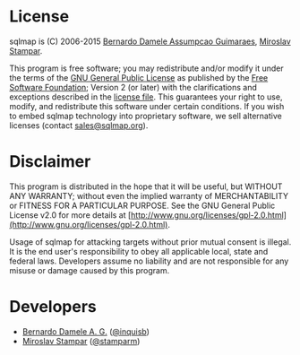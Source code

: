# License

sqlmap is (C) 2006-2015 [Bernardo Damele Assumpcao Guimaraes](mailto:bernardo@sqlmap.org), [Miroslav Stampar](mailto:miroslav@sqlmap.org).

This program is free software; you may redistribute and/or modify it under the terms of the [GNU General Public License](http://www.gnu.org/licenses/old-licenses/gpl-2.0.html) as published by the [Free Software Foundation](http://www.fsf.org); Version 2 (or later) with the clarifications and exceptions described in the [license file](https://raw.github.com/sqlmapproject/sqlmap/master/doc/COPYING). This guarantees your right to use, modify, and redistribute this software under certain conditions. If you wish to embed sqlmap technology into proprietary software, we sell alternative licenses
(contact [sales@sqlmap.org](sales@sqlmap.org)).

# Disclaimer

This program is distributed in the hope that it will be useful, but WITHOUT ANY WARRANTY; without even the implied warranty of MERCHANTABILITY or FITNESS FOR A PARTICULAR PURPOSE. See the GNU General Public License v2.0 for more details at [http://www.gnu.org/licenses/gpl-2.0.html](http://www.gnu.org/licenses/gpl-2.0.html).

Usage of sqlmap for attacking targets without prior mutual consent is illegal. It is the end user's responsibility to obey all applicable local, state and federal laws. Developers assume no liability and are not responsible for any misuse or damage caused by this program.

# Developers

* [Bernardo Damele A. G.](mailto:bernardo@sqlmap.org) ([@inquisb](https://twitter.com/inquisb))
* [Miroslav Stampar](mailto:miroslav@sqlmap.org) ([@stamparm](https://twitter.com/stamparm))
